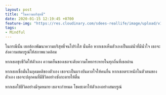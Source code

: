 ```yaml
---
layout: post
title: "ในความบริสุทธิ์"
date: 2020-01-15 12:19:45 +0700
feature-img: "https://res.cloudinary.com/sdees-reallife/image/upload/v1555658919/sample_feature_img.png"
tags:
- Mindful
---
```


ในกรณีนั้น เธอต้องพัฒนาความบริสุทธิ์จนโปร่งใส นั่นคือ หากเธอเห็นตัวเองเป็นแม่น้ำที่มีน้ำใจ เธอจะส่งความสมบรูณ์ให้สภาพแวดล้อม

หากเธอชุบชีวิตให้ตัวเอง ความเย็นของเธอจะดับความโหยกระหายในทุกถิ่นที่เธอผ่าน

<i class="fa fa-child" style="color:plum"></i>

หากเธอเชื่อมั่นในอุดมคติของตัวเอง เธอจะเป็นแรงบันดาลใจให้คนอื่น หากเธอตระหนักในตัวตนของตัวเอง เธอจะปลุกคนที่มีชีวิตอย่างซังกะตายให้ตื่น

หากเธอใช้ชีวิตอย่างมีจุดหมาย เธอจะกำหนด โชคชะตาให้ตัวเองอย่างสมบรูณ์